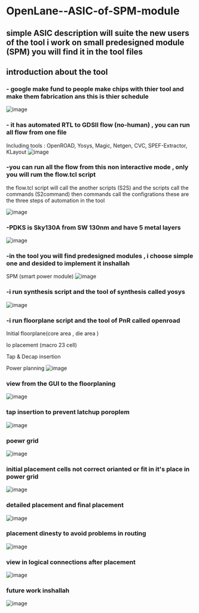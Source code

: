 # OpenLane--ASIC-of-SPM-module
## simple ASIC description will suite the new users of the tool i work on small predesigned module (SPM) you will find it in the tool files

## introduction about the tool

### - google make fund to people make chips with thier tool and make them fabrication ans this is thier schedule 

![image](https://github.com/islam-nasser0/OpenLane--ASIC-of-SPM-module/assets/111699435/beb9a886-cccd-40ea-9c37-5f499a9e9eb8)

### - it has automated RTL to GDSII flow (no-human) , you can run all flow from one file 

Including tools :
 OpenROAD, Yosys, Magic, Netgen, CVC, SPEF-Extractor, KLayout
![image](https://github.com/islam-nasser0/OpenLane--ASIC-of-SPM-module/assets/111699435/6a1cfc99-e6ef-4f71-a8e6-84309a656942)



### -you can run all the flow from this non interactive mode , only you will rum the flow.tcl script  
the flow.tcl script will call the another scripts (S2S) and the scripts call the commands (S2command) then commands call the configrations these are the three steps of automation in the tool 
 
 ![image](https://github.com/islam-nasser0/OpenLane--ASIC-of-SPM-module/assets/111699435/f63d1497-5655-40db-b745-b7f05812387f)

### -PDKS is Sky130A from SW 130nm and have 5 metal layers 


![image](https://github.com/islam-nasser0/OpenLane--ASIC-of-SPM-module/assets/111699435/3937305b-dd60-4d22-b689-d33481c71594)

### -in the tool you will find predesigned modules , i choose simple one and desided to implement it inshallah 
SPM (smart power module)
![image](https://github.com/islam-nasser0/OpenLane--ASIC-of-SPM-module/assets/111699435/9a026481-38ab-495a-83c7-d4ae990bf592)


### -i run synthesis script and the tool of synthesis called yosys 

![image](https://github.com/islam-nasser0/OpenLane--ASIC-of-SPM-module/assets/111699435/d6d5f70a-4138-43bc-901a-7bd439bbcc40)

### -i run floorplane script and the tool of PnR called openroad

Initial floorplane(core area , die area )

Io placement (macro 23 cell)

Tap & Decap insertion 

Power planning 
![image](https://github.com/islam-nasser0/OpenLane--ASIC-of-SPM-module/assets/111699435/e30aa4a4-a9af-410b-adfe-566e969260c2)


### view from the GUI to the floorplaning 


![image](https://github.com/islam-nasser0/OpenLane--ASIC-of-SPM-module/assets/111699435/960e3e75-9b02-46d5-8d77-f60450240425)

### tap insertion to prevent latchup poroplem 

![image](https://github.com/islam-nasser0/OpenLane--ASIC-of-SPM-module/assets/111699435/c8bf9003-f344-4dee-8bb3-d1605c4c2859)

### poewr grid 


![image](https://github.com/islam-nasser0/OpenLane--ASIC-of-SPM-module/assets/111699435/978de398-b088-49fd-b320-e11c8a2772c2)

### initial placement cells not correct orianted or fit in it's place in power grid 

![image](https://github.com/islam-nasser0/OpenLane--ASIC-of-SPM-module/assets/111699435/04cc61ca-e9af-48fe-8d0a-a23bd2a9631f)

### detailed placement and final placement 

![image](https://github.com/islam-nasser0/OpenLane--ASIC-of-SPM-module/assets/111699435/abceab18-7009-4441-a4c5-ee031666926b)

### placement dinesty to avoid problems in routing 

![image](https://github.com/islam-nasser0/OpenLane--ASIC-of-SPM-module/assets/111699435/f27ddebf-68e8-4b9c-884b-6a5877047ca5)

### view in logical connections after placement 

![image](https://github.com/islam-nasser0/OpenLane--ASIC-of-SPM-module/assets/111699435/41db66e0-bcb3-4dec-9fac-7111a8eb7f88)

### future work inshallah 

![image](https://github.com/islam-nasser0/OpenLane--ASIC-of-SPM-module/assets/111699435/b850767b-bf2f-4429-8b56-48ac869e04d9)








